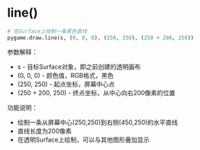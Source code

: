 # line()

```python
# 在Surface上绘制一条黑色直线
pygame.draw.line(s, (0, 0, 0), (250, 250), (250 + 200, 250))
```

参数解释：

* s - 目标Surface对象，即之前创建的透明画布
* (0, 0, 0) - 颜色值，RGB格式，黑色
* (250, 250) - 起点坐标，屏幕中心点
* (250 + 200, 250) - 终点坐标，从中心向右200像素的位置

功能说明：

* 绘制一条从屏幕中心(250,250)到右侧(450,250)的水平直线
* 直线长度为200像素
* 在透明Surface上绘制，可以与其他图形叠加显示
